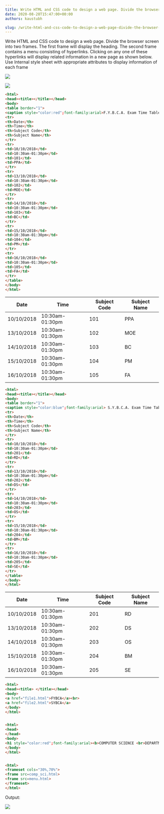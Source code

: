 ```yaml
---
title: Write HTML and CSS code to design a web page. Divide the browser screen into two frames. The first frame will display the heading. The second frame contains a menu consisting of hyperlinks. Clicking on any one of these hyperlinks will display related information in a new page as shown below. Use Internal style sheet with appropriate attributes to display information of each frame
date: 2020-08-28T15:47:00+00:00
authors: kaustubh

slug: /write-html-and-css-code-to-design-a-web-page-divide-the-browser-screen-into-two-frames-the-first-frame-will-display-the-heading-the-second-frame-contains-a-menu-consisting-of-hyperlinks-clicking-o/
---
```

Write HTML and CSS code to design a web page. Divide the browser screen into two frames. The first frame will display the heading. The second frame contains a menu consisting of hyperlinks. Clicking on any one of these hyperlinks will display related information in a new page as shown below. Use Internal style sheet with appropriate attributes to display information of each frame 


[![](https://1.bp.blogspot.com/-mVPacr4VnGQ/X0klCW9Y9DI/AAAAAAAAfhY/d2WRJv0SOJs26cgaJPdeF7M5FJWdpfX3wCLcBGAsYHQ/s400/1.png)](https://1.bp.blogspot.com/-mVPacr4VnGQ/X0klCW9Y9DI/AAAAAAAAfhY/d2WRJv0SOJs26cgaJPdeF7M5FJWdpfX3wCLcBGAsYHQ/s735/1.png)


[![](https://1.bp.blogspot.com/-L4l47fCcAuA/X0klCRT9ZYI/AAAAAAAAfhc/O9ejLyPmGNoGa1cllgOdqhKWQwldO1LAwCLcBGAsYHQ/s400/2.png)](https://1.bp.blogspot.com/-L4l47fCcAuA/X0klCRT9ZYI/AAAAAAAAfhc/O9ejLyPmGNoGa1cllgOdqhKWQwldO1LAwCLcBGAsYHQ/s734/2.png)


```html title="file1.html" 
<html>
<head><title></title></head>
<body>
<table border="1">
<caption style="color:red";font-family:arial>F.Y.B.C.A. Exam Time Table </font></caption>
<tr>
<th>Date</th>
<th>Time</th>
<th>Subject Code</th>
<th>Subject Name</th>
</tr>
<tr>
<td>10/10/2018</td>
<td>10:30am-01:30pm</td>
<td>101</td>
<td>PPA</td>
</tr>
<tr>
<td>13/10/2018</td>
<td>10:30am-01:30pm</td>
<td>102</td>
<td>MOE</td>
</tr>
<tr>
<td>14/10/2018</td>
<td>10:30am-01:30pm</td>
<td>103</td>
<td>BC</td>
</tr>
<tr>
<td>15/10/2018</td>
<td>10:30am-01:30pm</td>
<td>104</td>
<td>PM</td>
</tr>
<tr>
<td>16/10/2018</td>
<td>10:30am-01:30pm</td>
<td>105</td>
<td>FA</td>
</tr>
</table>
</body>
</html>

```
|Date|Time|Subject Code|Subject Name|
|--- |--- |--- |--- |
|10/10/2018|10:30am-01:30pm|101|PPA|
|13/10/2018|10:30am-01:30pm|102|MOE|
|14/10/2018|10:30am-01:30pm|103|BC|
|15/10/2018|10:30am-01:30pm|104|PM|
|16/10/2018|10:30am-01:30pm|105|FA|



```html title="file2.html" 
<html>
<head><title></title></head>
<body>
<table border="1">
<caption style="color:blue";font-family:arial> S.Y.B.C.A. Exam Time Table </caption>
<tr>
<th>Date</th>
<th>Time</th>
<th>Subject Code</th>
<th>Subject Name</th>
</tr>
<tr>
<td>10/10/2018</td>
<td>10:30am-01:30pm</td>
<td>201</td>
<td>RD</td>
</tr>
<tr>
<td>13/10/2018</td>
<td>10:30am-01:30pm</td>
<td>202</td>
<td>DS</td>
</tr>
<tr>
<td>14/10/2018</td>
<td>10:30am-01:30pm</td>
<td>203</td>
<td>OS</td>
</tr>
<tr>
<td>15/10/2018</td>
<td>10:30am-01:30pm</td>
<td>204</td>
<td>BM</td>
</tr>
<tr>
<td>16/10/2018</td>
<td>10:30am-01:30pm</td>
<td>205</td>
<td>SE</td>
</tr>
</table>
</body>
</html>

```

|Date|Time|Subject Code|Subject Name|
|--- |--- |--- |--- |
|10/10/2018|10:30am-01:30pm|201|RD|
|13/10/2018|10:30am-01:30pm|202|DS|
|14/10/2018|10:30am-01:30pm|203|OS|
|15/10/2018|10:30am-01:30pm|204|BM|
|16/10/2018|10:30am-01:30pm|205|SE|

```html title="file3.html" 
<html>
<head><title> </title></head>
<body>
<a href="file1.html">FYBCA</a><br>
<a href="file2.html">SYBCA</a>
</body>
</html>
```
```html title="file4.html" 

<html>
<head>
</head>
<body>
<h1 style="color:red";font-family:arial><b>COMPUTER SCIENCE <br>DEPARTMENT </b></h1>
</body>
</html>
```
```html title="file5.html" 

<html>
<frameset cols="30%,70%">
<frame src=comp_sci.html>
<frame src=menu.html>
</frameset>
</html>
```
Output: 


[![](https://1.bp.blogspot.com/-JES1P4VuIjY/X0km9jYO-hI/AAAAAAAAfhs/kvKD7PVuOEA64RRTHvndl0P1iaplnVkqgCLcBGAsYHQ/s400/1.png)](https://1.bp.blogspot.com/-JES1P4VuIjY/X0km9jYO-hI/AAAAAAAAfhs/kvKD7PVuOEA64RRTHvndl0P1iaplnVkqgCLcBGAsYHQ/s734/1.png)
